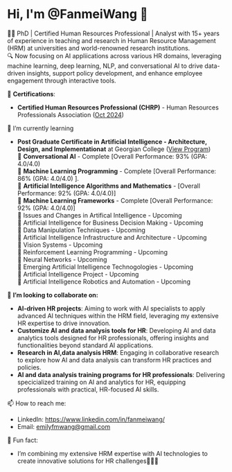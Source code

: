 # Hi, I'm @FanmeiWang 👋
🧑‍💼 PhD | Certified Human Resources Professional | Analyst with 15+ years of experience in teaching and research in Human Resource Management (HRM) at universities and world-renowned research institutions. <br>
🔍 Now focusing on AI appliications across various HR domains, leveraging machine learning, deep learning, NLP, and conversational AI to drive data-driven insights, support policy development, and enhance employee engagement through interactive tools. <br>

📜 **Certifications**: <br>
-   **Certified Human Resources Professional (CHRP)** - Human Resources Professionals Association ([Oct 2024](https://www.hrpa.ca/)) <br>

🌱 I’m currently learning <br>
 -   **Post Graduate Certificate in Artificial Intelligence - Architecture, Design, and Implementationat** at Georgian College ([View Program](https://cat.georgiancollege.ca/programs/aidi/)) <br>
 💬 **Conversational AI** - Complete [Overall Performance: 93% (GPA: 4.0/4.0) <br>
 💬 **Machine Learning Programming** - Complete [Overall Performance: 86% (GPA: 4.0/4.0) ].<br>
 💬 **Artificial Intelligence Algorithms and Mathematics** - [Overall Performance: 92% (GPA: 4.0/4.0)] <br>
 💬 **Machine Learning Frameworks** - Complete [Overall Performance: 92% (GPA: 4.0/4.0)] <br>
 💬 Issues and Changes in Artifical Intelligence - Upcoming <br>
 💬 Artificial Intelligence for Business Decision Making - Upcoming <br>
 💬 Data Manipulation Techniques - Upcoming <br>
 💬 Artificial Intelligence Infrastructure and Architecture - Upcoming <br>
 💬 Vision Systems - Upcoming <br>
 💬 Reinforcement Learning Programming - Upcoming <br>
 💬 Neural Networks - Upcoming <br>
 💬 Emerging Artificial Intelligence Technogologies - Upcoming <br>
 💬 Artificial Intelligence Project - Upcoming <br>
 💬 Artificial Intelligence Robotics and Automation - Upcoming <br>
     
 👯 **I’m looking to collaborate on:**
 - **AI-driven HR projects**: Aiming to work with AI specialists to apply advanced AI techniques within the HRM field, leveraging my extensive HR expertise to drive innovation.
 - **Customize AI and data analysis tools for HR**: Developing AI and data analytics tools designed for HR professionals, offering insights and functionalities beyond standard AI applications.
 - **Research in AI,data analysis HRM**: Engaging in collaborative research to explore how AI and data analysis can transform HR practices and policies.
 - **AI and data analysis training programs for HR professionals**: Delivering specicialized training on AI and analytics for HR, equipping professionals with practical, HR-focused AI skills.

 📫 How to reach me: <br>
 -    LinkedIn: https://www.linkedin.com/in/fanmeiwang/
 -    Email: emilyfmwang@gmail.com <br>
 
 🚀 Fun fact: <br>
 -    I’m combining my extensive HRM expertise with AI technologies to create innovative solutions for HR challenges🎉🎉🎉

